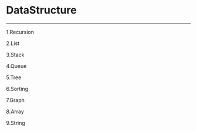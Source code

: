 # DataStructure
------------------
1.Recursion

2.List

3.Stack

4.Queue

5.Tree

6.Sorting

7.Graph

8.Array

9.String
